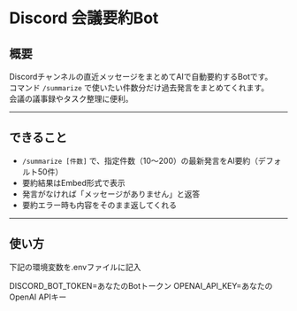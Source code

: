 # Discord 会議要約Bot

## 概要

Discordチャンネルの直近メッセージをまとめてAIで自動要約するBotです。  
コマンド `/summarize` で使いたい件数分だけ過去発言をまとめてくれます。  
会議の議事録やタスク整理に便利。

---

## できること

- `/summarize [件数]` で、指定件数（10～200）の最新発言をAI要約（デフォルト50件）
- 要約結果はEmbed形式で表示
- 発言がなければ「メッセージがありません」と返答
- 要約エラー時も内容をそのまま返してくれる

---

## 使い方

下記の環境変数を.envファイルに記入

DISCORD_BOT_TOKEN=あなたのBotトークン
OPENAI_API_KEY=あなたのOpenAI APIキー
